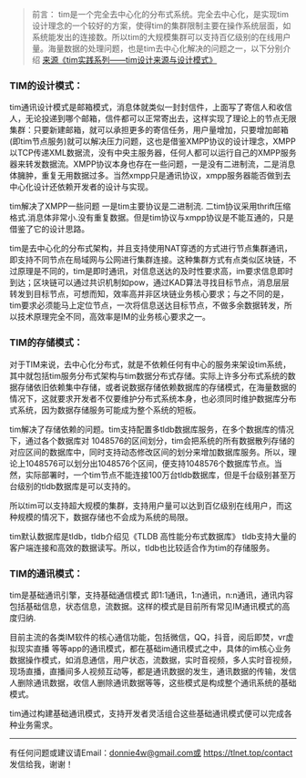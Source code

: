 > 前言： tim是一个完全去中心化的分布式系统。完全去中心化，是实现tim设计理念的一个较好的方案，使得tim的集群限制主要在操作系统层面，如系统能发出的连接数。所以tim的大规模集群可以支持百亿级别的在线用户量。海量数据的处理问题，也是tim去中心化解决的问题之一，以下分别介绍
> [来源《tim实践系列——tim设计来源与设计模式》](https://tlnet.top/article/22425137)

### TIM的设计模式：

  tim通讯设计模式是邮箱模式，消息体就类似一封封信件，上面写了寄信人和收信人，无论投递到哪个邮箱，信件都可以正常寄出去，这样实现了理论上的节点无限集群：只要新建邮箱，就可以承担更多的寄信任务，用户量增加，只要增加邮箱(即tim节点服务)就可以解决压力问题，这也是借鉴XMPP协议的设计理念，XMPP以TCP传递XML数据流，没有中央主服务器，任何人都可以运行自己的XMPP服务器来转发数据流。XMPP协议本身也存在一些问题，一是没有二进制流，二是消息体臃肿，重复无用数据过多。当然xmpp只是通讯协议，xmpp服务器能否做到去中心化设计还依赖开发者的设计与实现。

tim解决了XMPP一些问题 一是tim主要协议是二进制流. 二tim协议采用thrift压缩格式.消息体非常小.没有重复数据。但是tim协议与xmpp协议是不能互通的，只是借鉴了它的设计思路。

tim是去中心化的分布式架构，并且支持使用NAT穿透的方式进行节点集群通讯，即支持不同节点在局域网与公网进行集群连接。这种集群方式有点类似区块链，不过原理是不同的，tim是即时通讯，对信息送达的及时性要求高，im要求信息即时到达；区块链可以通过共识机制如pow，通过KAD算法寻找目标节点，消息层层转发到目标节点，可想而知，效率高并非区块链业务核心要求；与之不同的是，tim要求必须能马上定位节点，一次将信息送达目标节点，不做多余数据转发，所以技术原理完全不同，高效率是IM的业务核心要求之一。

### TIM的存储模式：

  对于TIM来说，去中心化分布式，就是不依赖任何有中心的服务来架设tim系统，其中就包括tim服务分布式架构与tim数据分布式存储。实际上许多分布式系统的数据存储依旧依赖集中存储，或者说数据存储依赖数据库的存储模式，在海量数据的情况下，这就要求开发者不仅要维护分布式系统本身，也必须同时维护数据库分布式系统，因为数据存储服务可能成为整个系统的短板。

tim解决了存储依赖的问题。tim支持配置多tldb数据库服务，在多个数据库的情况下，通过各个数据库对 1048576的区间划分，tim会把系统的所有数据散列存储的对应区间的数据库中，同时支持动态修改区间的划分来增加数据库服务。所以，理论上1048576可以划分出1048576个区间，便支持1048576个数据库节点。当然，实际部署时，一个tim节点不能连接100万台tldb数据库，但是千台级别甚至万台级别的tldb数据库是可以支持的。

所以tim可以支持超大规模的集群，支持用户量可以达到百亿级别在线用户，而这种规模的情况下，数据存储也不会成为系统的局限。

tim默认数据库是tldb，tldb介绍见《TLDB 高性能分布式数据库》 tldb支持大量的客户端连接和高效的数据读写。所以，tldb也比较适合作为tim的存储服务。



### TIM的通讯模式：

  tim是基础通讯引擎，支持基础通信模式 即1:1通讯，1:n通讯，n:n通讯，通讯内容包括基础信息，状态信息，流数据。这样的模式是目前所有常见IM通讯模式的高度归纳.

  目前主流的各类IM软件的核心通信功能，包括微信，QQ，抖音，阅后即焚，vr虚拟现实直播 等等app的通讯模式，都在基础im通讯模式之中，具体的im核心业务数据操作模式，如消息通信，用户状态，流数据，实时音视频，多人实时音视频，现场直播，直播间多人视频互动等，都是通讯数据的发生，通讯数据的传输，发信人删除通讯数据，收信人删除通讯数据等等，这些模式是构成整个通讯系统的基础模式。

  tim通过构建基础通讯模式，支持开发者灵活组合这些基础通讯模式便可以完成各种业务需求。



----------

有任何问题或建议请Email：donnie4w@gmail.com或 https://tlnet.top/contact  发信给我，谢谢！


